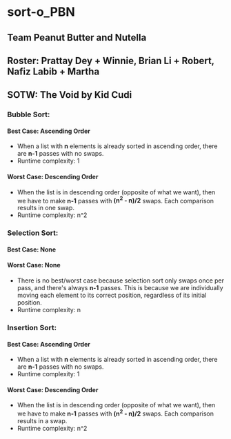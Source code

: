 # sort-o_PBN
## Team Peanut Butter and Nutella
## Roster: Prattay Dey + Winnie, Brian Li + Robert, Nafiz Labib + Martha

## SOTW: The Void by Kid Cudi

### Bubble Sort: 
#### Best Case: Ascending Order
- When a list with **n** elements is already sorted in ascending order, there are **n-1** passes with no swaps.
- Runtime complexity: 1

#### Worst Case: Descending Order
- When the list is in descending order (opposite of what we want), then we have to make **n-1** passes with **(n<sup>2</sup> - n)/2** swaps. Each comparison results in one swap.
- Runtime complexity: n^2

### Selection Sort:
#### Best Case: None
#### Worst Case: None
- There is no best/worst case because selection sort only swaps once per pass, and there's always **n-1** passes. This is because we are individually moving each element to its correct position, regardless of its initial position.
- Runtime complexity: n

### Insertion Sort:
#### Best Case: Ascending Order
- When a list with **n** elements is already sorted in ascending order, there are **n-1** passes with no swaps.
- Runtime complexity: 1
#### Worst Case: Descending Order
- When the list is in descending order (opposite of what we want), then we have to make **n-1** passes with **(n<sup>2</sup> - n)/2** swaps. Each comparison results in a swap.
- Runtime complexity: n^2
